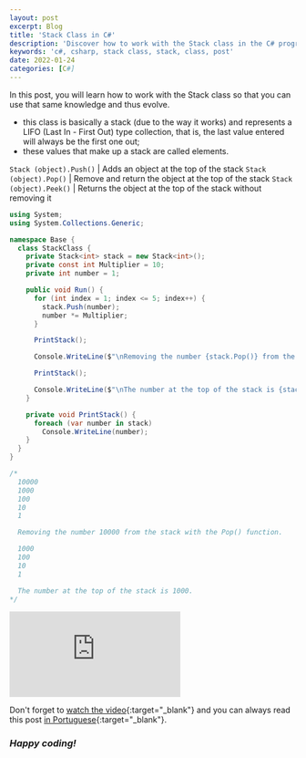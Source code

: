```yaml
---
layout: post
excerpt: Blog
title: 'Stack Class in C#'
description: 'Discover how to work with the Stack class in the C# programming language. Get answers to your questions with the theory and examples presented.'
keywords: 'c#, csharp, stack class, stack, class, post'
date: 2022-01-24
categories: [C#]
---
```


In this post, you will learn how to work with the Stack class so that you can use that same knowledge and thus evolve.

- this class is basically a stack (due to the way it works) and represents a LIFO (Last In - First Out) type collection, that is, the last value entered will always be the first one out;
- these values that make up a stack are called elements.

`Stack (object).Push()` | Adds an object at the top of the stack
`Stack (object).Pop()` | Remove and return the object at the top of the stack
`Stack (object).Peek()` | Returns the object at the top of the stack without removing it

```csharp
using System;
using System.Collections.Generic;

namespace Base {
  class StackClass {
    private Stack<int> stack = new Stack<int>();
    private const int Multiplier = 10;
    private int number = 1;

    public void Run() {
      for (int index = 1; index <= 5; index++) {
        stack.Push(number);
        number *= Multiplier;
      }

      PrintStack();

      Console.WriteLine($"\nRemoving the number {stack.Pop()} from the stack with the Pop() function.\n");

      PrintStack();

      Console.WriteLine($"\nThe number at the top of the stack is {stack.Peek()}.");
    }

    private void PrintStack() {
      foreach (var number in stack)
        Console.WriteLine(number);
    }
  }
}

/*
  10000
  1000
  100
  10
  1

  Removing the number 10000 from the stack with the Pop() function.

  1000
  100
  10
  1

  The number at the top of the stack is 1000.
*/
```

<div class="video-container">
  <iframe src="https://www.youtube.com/embed/AIxTT2P-5Dc" frameborder="0" allowfullscreen></iframe>
</div>

Don't forget to [watch the video](https://youtu.be/AIxTT2P-5Dc){:target="\_blank"} and you can always read this post [in Portuguese](https://caffeinealgorithm.com/blog/20220124/classe-stack-em-csharp/){:target="\_blank"}.

### _Happy coding!_
